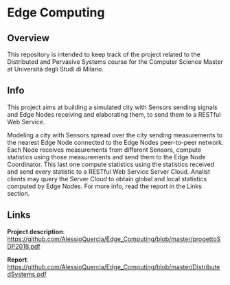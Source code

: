 # Edge Computing

## Overview
This repository is intended to keep track of the project related to the Distributed and Pervasive Systems course for the Computer Science Master at Università degli Studi di Milano.

## Info
This project aims at building a simulated city with Sensors sending signals and Edge Nodes receiving and elaborating them, to send them to a RESTful Web Service.

Modeling a city with Sensors spread over the city sending measurements to the nearest Edge Node connected to the Edge Nodes peer-to-peer network. Each Node receives measurements from different Sensors, compute statistics using those measurements and send them to the Edge Node Coordinator. This last one compute statistics using the statistics received and send every statistic to a RESTful Web Service Server Cloud. Analist clients may query the Server Cloud to obtain global and local statistics computed by Edge Nodes.
For more info, read the report in the Links section.

## Links
**Project description**: https://github.com/AlessioQuercia/Edge_Computing/blob/master/progettoSDP2018.pdf

**Report**: https://github.com/AlessioQuercia/Edge_Computing/blob/master/DistributedSystems.pdf
